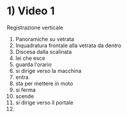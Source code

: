 # 1) Video 1
Registrazione verticale
1) Panoramiche su vetrata
2) Inquadratura frontale alla vetrata da dentro
3) Discesa dalla scalinata
4) lei che esce
5) guarda l'orario
6) si dirige verso la macchina
7) entra
8) sta per mettere in moto
9) si ferma
10) scende
11) si dirige verso il portale
12) 